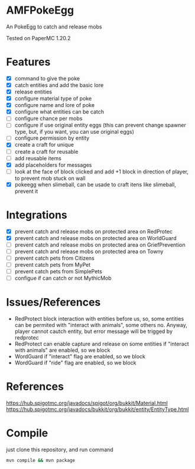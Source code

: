 # AMFPokeEgg
An PokeEgg to catch and release mobs

Tested on PaperMC 1.20.2

# Features
- [x] command to give the poke
- [x] catch entities and add the basic lore
- [x] release entities
- [x] configure material type of poke
- [x] configure name and lore of poke
- [x] configure what entities can be catch
- [ ] configure chance per mobs
- [ ] configure if use original entity eggs (this can prevent change spawner type, but, if you want, you can use original eggs)
- [ ] configure permission by entity
- [x] create a craft for unique
- [ ] create a craft for reusable
- [ ] add reusable items
- [x] add placeholders for messages
- [ ] look at the face of block clicked and add +1 block in direction of player, to prevent mob stuck on wall
- [x] pokeegg when slimeball, can be usade to craft itens like slimeball, prevent it

# Integrations
- [x] prevent catch and release mobs on protected area on RedProtec
- [x] prevent catch and release mobs on protected area on WorldGuard
- [ ] prevent catch and release mobs on protected area on GriefPrevention
- [ ] prevent catch and release mobs on protected area on Towny
- [ ] prevent catch pets from Citizens
- [ ] prevent catch pets from MyPet
- [ ] prevent catch pets from SimplePets
- [ ] configue if can catch or not MythicMob

# Issues/References

- RedProtect block interaction with entities before us, so, some entities can be permited with "interact with animals", some others no. Anyway, player cannot cautch entity, but error message will be trigged by redprotec
- RedProtect can enable capture and release on some entities if "interact with animals" are enabled, so we block
- WordGuard if "interact" flag are enabled, so we block
- WordGuard if "ride" flag are enabled, so we block

# References

https://hub.spigotmc.org/javadocs/spigot/org/bukkit/Material.html
https://hub.spigotmc.org/javadocs/bukkit/org/bukkit/entity/EntityType.html

# Compile

just clone this repository, and run command

```bash
mvn compile && mvn package
```
